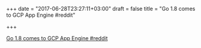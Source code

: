 +++
date = "2017-06-28T23:27:11+03:00"
draft = false
title = "Go 1.8 comes to GCP App Engine  #reddit"

+++

<p><a href="https://t.co/R7H50bDZhK">Go 1.8 comes to GCP App Engine  #reddit</a></p>